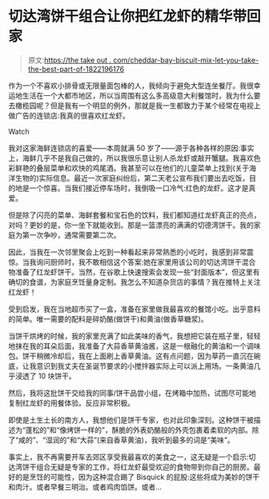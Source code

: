 # 切达湾饼干组合让你把红龙虾的精华带回家

> 原文:[https://the take out . com/cheddar-bay-biscuit-mix-let-you-take-the-best-part-of-1822196176](https://thetakeout.com/cheddar-bay-biscuit-mix-lets-you-take-the-best-part-of-1822196176)

作为一个不喜欢小排骨或无限量面包棒的人，我倾向于避免大型连坐餐厅。我很幸运地生活在一个大都市地区，所以当周围有这么多高级意大利餐馆时，我为什么要去橄榄园呢？但是我有一个明显的例外，那就是我一生都致力于某个经常在电视上做广告的连锁店:我真的很喜欢红龙虾。

Watch

我对这家海鲜连锁店的喜爱——本周就满 50 岁了——源于各种各样的原因:事实上，海鲜几乎不是我自己做的，所以我很乐意让别人杀龙虾或敲开蟹腿。我喜欢色彩鲜艳的叠层菜单和欢快的鸡尾酒。我甚至可以在他们的儿童菜单上找到(关于海洋生物的)实际信息。最近一次家庭纠纷后，第二天老公宣布我们要出去吃饭，目的地是一个惊喜。当我们接近停车场时，我倒吸一口冷气:红色的龙虾。这才是真爱。

但是除了闪亮的菜单、海鲜套餐和宝石色的饮料，我们都知道红龙虾真正的亮点，对吗？更妙的是，你一坐下就能收到。那是一篮漂亮的满满的切德湾饼干。我的家庭为第一次争吵，通常需要第二次。

因此，当我在一次邻里聚会上吃到一种看起来非常熟悉的小吃时，我感到非常震惊。当我询问厨师时，我不敢相信这个答案:她在家里用该公司的切达湾饼干混合物准备了红龙虾饼干。当然，在谷歌上快速搜索会发现一些“封面版本”，但这里有确切的食谱，为家庭烹饪量身定制。我怎么不知道杂货店的事情？我在推特上关注红龙虾！

受到启发，我在当地超市买了一盒，准备在家里做我最喜欢的餐馆小吃。出乎意料的简单。唯一需要的配料是碎奶酪(做饼干)和黄油(做香草糖浆)。

当饼干烘烤的时候，我的家里充满了如此美味的香气，我想把它装在瓶子里，轻轻地抹在我的耳朵后面，我准备了大蒜香草黄油酱，这是一根融化的黄油和一个调味包。饼干稍微冷却后，我在上面刷上香草黄油。这有点问题，因为草药一直沉在碗底，让我意识到我丈夫在圣诞节要求的小搅拌器实际上可以派上用场。一条黄油几乎浸透了 10 块饼干。

然后，我将这批饼干交给我的同事/饼干品尝小组，在烤箱中加热，试图尽可能地复制红龙虾的用餐体验。反应非常积极。

即使是土生土长的南方人，我想他们是饼干专家，也对此印象深刻。这种饼干被描述为“蓬松的”和“像烤饼一样的”，酥脆的外表奶酪般的外壳包裹着柔软的内部。除了“咸的”、“湿润的”和“大蒜”(来自香草黄油)，我听到最多的词是“美味”。

事实上，我不再需要开车去郊区享受我最喜欢的美食之一，这无疑是一个启示:切达湾饼干组合无疑是专家的工作，将红龙虾最受欢迎的食物带到你自己的厨房。最好的是烹饪的可能性，因为这种混合踢了 Bisquick 的屁股:这些将成为美妙的饼干和肉汁。或者早餐三明治。或者鸡肉馅饼。或者…